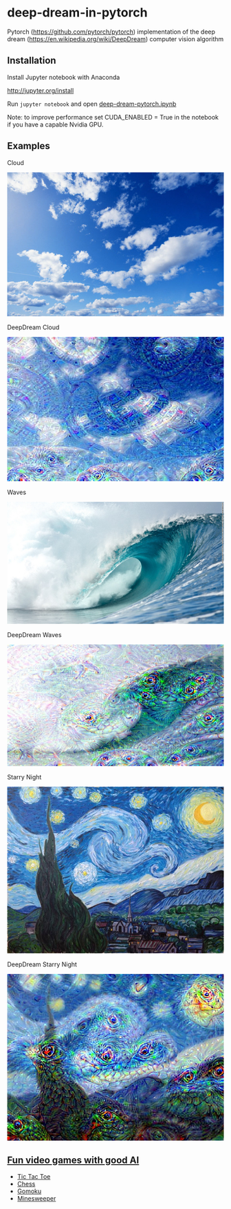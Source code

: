 # deep-dream-in-pytorch
Pytorch (https://github.com/pytorch/pytorch) implementation of the deep dream (https://en.wikipedia.org/wiki/DeepDream) computer vision algorithm

## Installation

Install Jupyter notebook with Anaconda

http://jupyter.org/install

Run `jupyter notebook` and open [deep-dream-pytorch.ipynb](deep-dream-pytorch.ipynb)

Note: to improve performance set CUDA_ENABLED = True in the notebook if you have a capable Nvidia GPU.

## Examples

Cloud

![img](cloud.jpg)

DeepDream Cloud

![dd](deepdream_cloud.jpg)


Waves

![img](wave.jpg)

DeepDream Waves

![dd](deepdream_wave.jpg)

Starry Night

![img](starry_night.jpg)

DeepDream Starry Night

![dd](deepdream_starry_night.jpg)

[Fun video games with good AI](https://play.google.com/store/apps/dev?id=8454869713871668206)
-----------------------
-   [Tic Tac Toe](http://play.google.com/store/apps/details?id=com.popoko.gomokuvn)
-   [Chess](http://play.google.com/store/apps/details?id=com.popoko.chessru)
-   [Gomoku](http://play.google.com/store/apps/details?id=com.popoko.gomokukr)
-   [Minesweeper](http://play.google.com/store/apps/details?id=com.popoko.minesweeper)

